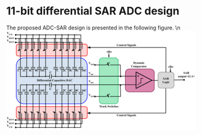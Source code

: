 # 11-bit differential SAR ADC design

The proposed ADC-SAR design is presented in the following figure.
\n
![ADC_SAR proposal](./Images/SAR_ADC.png)
